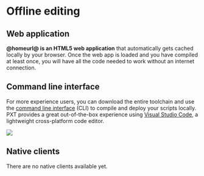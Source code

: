 # Offline editing

## Web application

**@homeurl@ is an HTML5 web application** that automatically gets cached locally by your browser. 
Once the web app is loaded and you have compiled at least once, you will have all the code needed to work without an internet connection.

## Command line interface

For more experience users, you can download the entire toolchain and use the [command line interface](/cli) (CLI) to compile 
and deploy your scripts locally. PXT provides a great out-of-the-box experience using [Visual Studio Code](/code), 
a lightweight cross-platform code editor.

![](/static/mb/vscode.png)

## Native clients

There are no native clients available yet.